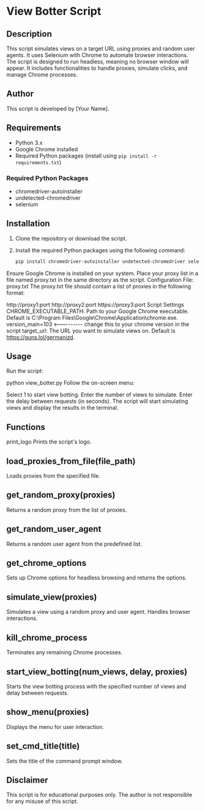 # View Botter Script

## Description

This script simulates views on a target URL using proxies and random user agents. It uses Selenium with Chrome to automate browser interactions. The script is designed to run headless, meaning no browser window will appear. It includes functionalities to handle proxies, simulate clicks, and manage Chrome processes.

## Author

This script is developed by [Your Name].

## Requirements

- Python 3.x
- Google Chrome installed
- Required Python packages (install using `pip install -r requirements.txt`)

### Required Python Packages

- chromedriver-autoinstaller
- undetected-chromedriver
- selenium

## Installation

1. Clone the repository or download the script.
2. Install the required Python packages using the following command:

   ```bash
   pip install chromedriver-autoinstaller undetected-chromedriver selenium
Ensure Google Chrome is installed on your system.
Place your proxy list in a file named proxy.txt in the same directory as the script.
Configuration
File: proxy.txt
The proxy.txt file should contain a list of proxies in the following format:


http://proxy1:port
http://proxy2:port
https://proxy3:port
Script Settings
CHROME_EXECUTABLE_PATH: Path to your Google Chrome executable. Default is C:\Program Files\Google\Chrome\Application\chrome.exe.
version_main=103 <--------- change this to your chrome version in the script
target_url: The URL you want to simulate views on. Default is https://guns.lol/germanizd.

## Usage
Run the script:


python view_botter.py
Follow the on-screen menu:

Select 1 to start view botting.
Enter the number of views to simulate.
Enter the delay between requests (in seconds).
The script will start simulating views and display the results in the terminal.

## Functions
print_logo
Prints the script's logo.

## load_proxies_from_file(file_path)
Loads proxies from the specified file.

## get_random_proxy(proxies)
Returns a random proxy from the list of proxies.

## get_random_user_agent
Returns a random user agent from the predefined list.

## get_chrome_options
Sets up Chrome options for headless browsing and returns the options.

## simulate_view(proxies)
Simulates a view using a random proxy and user agent. Handles browser interactions.

## kill_chrome_process
Terminates any remaining Chrome processes.

## start_view_botting(num_views, delay, proxies)
Starts the view botting process with the specified number of views and delay between requests.

## show_menu(proxies)
Displays the menu for user interaction.

## set_cmd_title(title)
Sets the title of the command prompt window.

## Disclaimer
This script is for educational purposes only. The author is not responsible for any misuse of this script.
